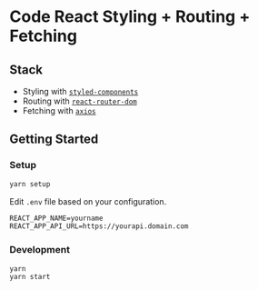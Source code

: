 # Code React Styling + Routing + Fetching

## Stack

- Styling with [`styled-components`](https://www.styled-components.com)
- Routing with [`react-router-dom`](https://reacttraining.com/react-router)
- Fetching with [`axios`](https://www.npmjs.org/package/axios)

## Getting Started

### Setup

```sh
yarn setup
```

Edit `.env` file based on your configuration.

```txt
REACT_APP_NAME=yourname
REACT_APP_API_URL=https://yourapi.domain.com
```

### Development

```sh
yarn
yarn start
```
